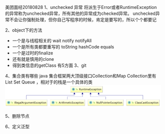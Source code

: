 美团面经20180828
1、unchecked 异常
将派生于Error或者RuntimeException的异常称为unchecked异常，所有其他的异常成为checked异常。
unchecked异常不会让你强制处理，但你自己写程序的时候，肯定是要写的，所以个个都要记

2、object下的方法
- 一个是与线程相关的
wait notify notifyAll
- 一个是所有类都要重写的
toString hashCode equals
- 一个是过时的finalize
- 还有就是慎用的clone
- 得到类信息的getClass
有5方面
3、git

4、集合类有哪些
java 集合框架两大顶级接口Collection和Map
Collection里有 List Set Queue ，相对于的栈是一个具体的类
 ![png-w150](./pics/uncheckedException.png)

5、删除节点

6、定义泛型


